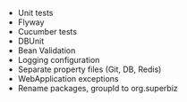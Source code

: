 - Unit tests
- Flyway
- Cucumber tests
- DBUnit
- Bean Validation
- Logging configuration
- Separate property files (Git, DB, Redis)
- WebApplication exceptions
- Rename packages, groupId to org.superbiz
